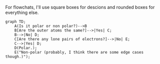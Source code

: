 For flowchats, I'll use square boxes for descions and rounded boxes for everything else.
```mermaid
graph TD;
	A(Is it polar or non polar?)-->B
	B[Are the outer atoms the same?]-->|Yes| C;
	B-->|No| D;
	C[Are there any lone pairs of electrons?]-->|No| E;
	C-->|Yes| D;
	D(Polar.);
	E("Non-polar (probably, I think there are some edge cases though.)");
```